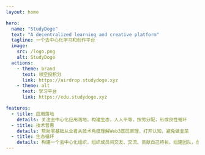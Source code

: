 ```yaml
---
layout: home

hero:
  name: "StudyDoge"
  text: "A decentralized learning and creative platform"
  tagline: 一个去中心化学习和创作平台
  image:
    src: /logo.png
    alt: StudyDoge
  actions:
    - theme: brand
      text: 领空投积分
      link: https://airdrop.studydoge.xyz
    - theme: alt
      text: 学习平台
      link: https://edu.studydoge.xyz

features:
  - title: 应用落地
    details: 关注去中心化应用落地，构建生态，人人平等，按劳分配，形成良性循环
  - title: 技术普惠
    details: 帮助零基础从业者从技术角度理解Web3底层原理，打开认知，避免做韭菜
  - title: 生态循环
    details: 构建一个去中心化组织，组织成员间交友、交流、贡献自己特长，组建团队，创造收益
---
```


<style>
.text{
  font-size:24px!important;
}
.VPImage.image-src{
  border-radius: 8px;
  width:200px;
}
</style>
